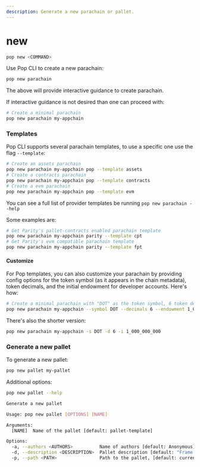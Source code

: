```yaml
---
description: Generate a new parachain or pallet.
---
```


# new

```bash
pop new <COMMAND>
```

Use Pop CLI to create a new parachain:

```bash
pop new parachain
```

The above will provide interactive guidance to create parachain.

If interactive guidance is not desired than one can proceed with:

```bash
# Create a minimal parachain
pop new parachain my-appchain
```

### Templates

Pop CLI supports several parachain templates, to use a specific one use the flag `--template`:

```bash
# Create an assets parachain
pop new parachain my-appchain pop --template assets
# Create a contracts parachain
pop new parachain my-appchain pop --template contracts
# Create a evm parachain
pop new parachain my-appchain pop --template evm
```

You can see a full list of provider templates be running `pop new parachain --help`

Some examples are:

```bash
# Get Parity's pallet-contracts enabled parachain template
pop new parachain my-appchain parity --template cpt
# Get Parity's evm compatible parachain template
pop new parachain my-appchain parity --template fpt
```

#### Customize

For Pop templates, you can also customize your parachain by providing config options for the token symbol (as it appears in the chain metadata), token decimals, and the initial endowment for developer accounts. Here's how:

```bash
# Create a minimal parachain with "DOT" as the token symbol, 6 token decimals, and 1 billion tokens per dev account
pop new parachain my-appchain --symbol DOT --decimals 6 --endowment 1_000_000_000
```

There's also the shorter version:

```bash
pop new parachain my-appchain -s DOT -d 6 -i 1_000_000_000
```



### Generate a new pallet

To generate a new pallet:

```bash
pop new pallet my-pallet
```

Additional options:

```bash
pop new pallet --help

Generate a new pallet

Usage: pop new pallet [OPTIONS] [NAME]

Arguments:
  [NAME]  Name of the pallet [default: pallet-template]

Options:
  -a, --authors <AUTHORS>          Name of authors [default: Anonymous]
  -d, --description <DESCRIPTION>  Pallet description [default: "Frame Pallet"]
  -p, --path <PATH>                Path to the pallet, [default: current directory]
```
